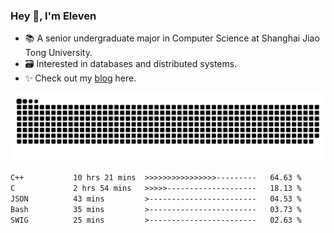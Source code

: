 ### Hey 👋, I'm Eleven

- 📚 A senior undergraduate major in Computer Science at Shanghai Jiao Tong University.
- 🗃️ Interested in databases and distributed systems.
- ✨ Check out my [blog](https://blog.eleven.wiki) here.

![github contribution grid snake animation](https://raw.githubusercontent.com/El-even-11/El-even-11/output/github-contribution-grid-snake.svg)

<!--START_SECTION:waka-->

```txt
C++           10 hrs 21 mins  >>>>>>>>>>>>>>>>---------   64.63 %
C             2 hrs 54 mins   >>>>>--------------------   18.13 %
JSON          43 mins         >------------------------   04.53 %
Bash          35 mins         >------------------------   03.73 %
SWIG          25 mins         >------------------------   02.63 %
```

<!--END_SECTION:waka-->
